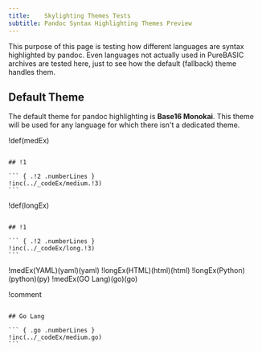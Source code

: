 ```yaml
---
title:    Skylighting Themes Tests
subtitle: Pandoc Syntax Highlighting Themes Preview
---
```


This purpose of this page is testing how different languages are syntax highlighted by pandoc. Even languages not actually used in PureBASIC archives are tested here, just to see how the default (fallback) theme handles them.

## Default Theme

The default theme for pandoc highlighting is __Base16 Monokai__. This theme will be used for any language for which there isn't a dedicated theme.


!def(medEx)
~~~~~~~~~~~~~~~~~~~~~~~~~~~~~~~~~~~~~~~~~~~~~~~~~~~~~~~~~~~~~~~~~~~~~~~~

## !1

``` { .!2 .numberLines }
!inc(../_codeEx/medium.!3)
```

~~~~~~~~~~~~~~~~~~~~~~~~~~~~~~~~~~~~~~~~~~~~~~~~~~~~~~~~~~~~~~~~~~~~~~~~

!def(longEx)
~~~~~~~~~~~~~~~~~~~~~~~~~~~~~~~~~~~~~~~~~~~~~~~~~~~~~~~~~~~~~~~~~~~~~~~~

## !1

``` { .!2 .numberLines }
!inc(../_codeEx/long.!3)
```

~~~~~~~~~~~~~~~~~~~~~~~~~~~~~~~~~~~~~~~~~~~~~~~~~~~~~~~~~~~~~~~~~~~~~~~~

!medEx(YAML)(yaml)(yaml)
!longEx(HTML)(html)(html)
!longEx(Python)(python)(py)
!medEx(GO Lang)(go)(go)


!comment
~~~~~~~~~~~~~~~~~~~~~~~~~~~~~~~~~~~~~~~~~~~~~~~~~~~~~~~~~~~~~~~~~~~~~~~~

## Go Lang

``` { .go .numberLines }
!inc(../_codeEx/medium.go)
```

~~~~~~~~~~~~~~~~~~~~~~~~~~~~~~~~~~~~~~~~~~~~~~~~~~~~~~~~~~~~~~~~~~~~~~~~
